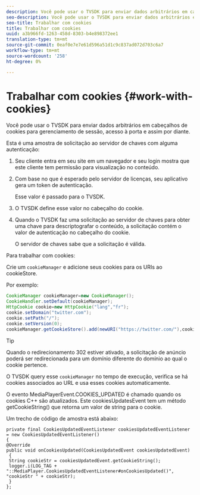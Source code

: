```yaml
---
description: Você pode usar o TVSDK para enviar dados arbitrários em cabeçalhos de cookies para gerenciamento de sessão, acesso à porta e assim por diante.
seo-description: Você pode usar o TVSDK para enviar dados arbitrários em cabeçalhos de cookies para gerenciamento de sessão, acesso à porta e assim por diante.
seo-title: Trabalhar com cookies
title: Trabalhar com cookies
uuid: a3b966fd-1263-458d-8303-b4e898372ee1
translation-type: tm+mt
source-git-commit: 0eaf0e7e7e61d596a51d1c9c837ad072d703c6a7
workflow-type: tm+mt
source-wordcount: '258'
ht-degree: 0%

---
```



# Trabalhar com cookies {#work-with-cookies}

Você pode usar o TVSDK para enviar dados arbitrários em cabeçalhos de cookies para gerenciamento de sessão, acesso à porta e assim por diante.

Esta é uma amostra de solicitação ao servidor de chaves com alguma autenticação:

1. Seu cliente entra em seu site em um navegador e seu login mostra que este cliente tem permissão para visualização no conteúdo.
1. Com base no que é esperado pelo servidor de licenças, seu aplicativo gera um token de autenticação.

   Esse valor é passado para o TVSDK.
1. O TVSDK define esse valor no cabeçalho do cookie.
1. Quando o TVSDK faz uma solicitação ao servidor de chaves para obter uma chave para descriptografar o conteúdo, a solicitação contém o valor de autenticação no cabeçalho do cookie.

   O servidor de chaves sabe que a solicitação é válida.

Para trabalhar com cookies:

Crie um `cookieManager` e adicione seus cookies para os URIs ao cookieStore.

Por exemplo:

```java
CookieManager cookieManager=new CookieManager(); 
CookieHandler.setDefault(cookieManager);  
HttpCookie cookie=new HttpCookie("lang","fr"); 
cookie.setDomain("twitter.com");  
cookie.setPath("/"); 
cookie.setVersion(0); 
cookieManager.getCookieStore().add(newURI("https://twitter.com/"),cookie);
```

>[!TIP]
>
>Quando o redirecionamento 302 estiver ativado, a solicitação de anúncio poderá ser redirecionada para um domínio diferente do domínio ao qual o cookie pertence.

O TVSDK query esse `cookieManager` no tempo de execução, verifica se há cookies associados ao URL e usa esses cookies automaticamente.

O evento MediaPlayerEvent.COOKIES_UPDATED é chamado quando os cookies C++ são atualizados. Este cookiesUpdatesEvent tem um método getCookieString() que retorna um valor de string para o cookie.

Um trecho de código de amostra está abaixo:

```
private final CookiesUpdatedEventListener cookiesUpdatedEventListener = new CookiesUpdatedEventListener()  
{ 
@Override 
public void onCookiesUpdated(CookiesUpdatedEvent cookiesUpdatedEvent) 
 { 
 String cookieStr = cookiesUpdatedEvent.getCookieString();  
 logger.i(LOG_TAG + "::MediaPlayer.CookiesUpdatedEventListener#onCookiesUpdated()", "cookieStr " + cookieStr);  
 }  
};
```

